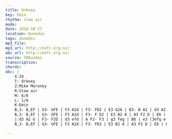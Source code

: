 ```yaml
---
title: Orkney
key: Emin
rhythm: slow air
mode:
date: 2016-10-27
location: Dunedin
tags: dunedin
mp3_file:
mp3_url: http://nefc.org.nz/
abc_url: http://nefc.org.nz/
source: 50Dundas
transcription:
chords: 
abc: |
    X:24
    T: Orkney
    Z:Mike Moroney
    R:Slow air
    M: 6/8
    L: 1/8
    K:Emin
    B,3- B,EF | G3- GFE | F3 A2d | F3- FD2 | E3 G2A | B3- B A2 | d3 A2 G |F3- F D2 |
    B,3- B,EF | G3- GFE | F3 A2d | F3- F D2 | E3 B2 A | A3 F2 D | E6 | E6 :|
    |:d3 A2 G | F3- F2D | d3 efd | A F2- F3 | g3 feg | B6 | e3 (3efg e | B6 |
    B,3- B,EF | G3- GFE | F3 A2d | F3- FD2 | E3 B2 A | A3 F2 D | E6 | E6 :|

---
```

